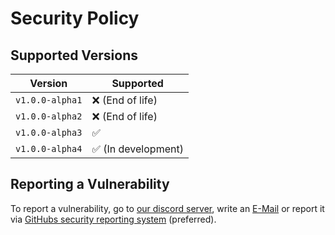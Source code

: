 # Security Policy

## Supported Versions

| Version         | Supported                           |
| --------------- | ----------------------------------- |
| `v1.0.0-alpha1` | :x: (End of life)                   |
| `v1.0.0-alpha2` | :x: (End of life)                   |
| `v1.0.0-alpha3` | :white_check_mark:                  |
| `v1.0.0-alpha4` | :white_check_mark: (In development) |

## Reporting a Vulnerability

To report a vulnerability, go to [our discord server](https://discord.gg/JVyyDukQqV), write an
[E-Mail](mailto:elbe.dev.plaq@gmail.com) or report it via
[GitHubs security reporting system](https://github.com/I-Language-Development/I-language-rust/security/advisories/new)
(preferred).
